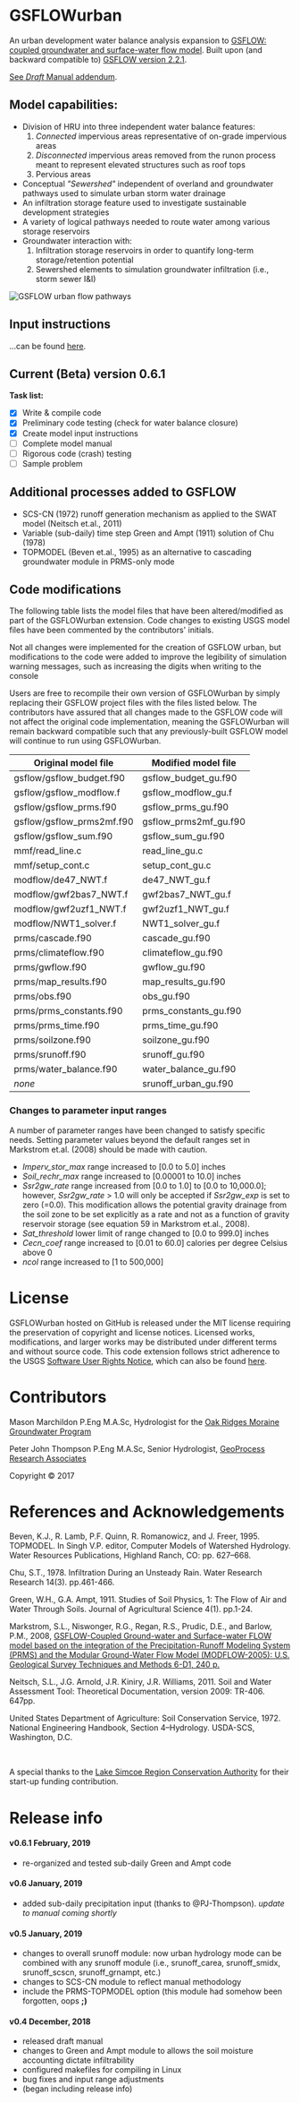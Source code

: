 # GSFLOWurban

An urban development water balance analysis expansion to [GSFLOW: coupled groundwater and surface-water flow model](https://www.usgs.gov/software/gsflow-coupled-groundwater-and-surface-water-flow-model). Built upon (and backward compatible to) [GSFLOW version 2.2.1](https://water.usgs.gov/water-resources/software/gsflow/GSFLOW_Release_Notes_2.2.1.pdf). 

[See *Draft* Manual addendum](/doc/GSFU_man_Jan19.pdf).

## Model capabilities:

 * Division of HRU into three independent water balance features:  
   1. _Connected_ impervious areas representative of on-grade impervious areas
   2. _Disconnected_ impervious areas removed from the runon process meant to represent elevated structures such as roof tops
   3. Pervious areas
 * Conceptual _"Sewershed"_ independent of overland and groundwater pathways used to simulate urban storm water drainage
 * An infiltration storage feature used to investigate sustainable development strategies
 * A variety of logical pathways needed to route water among various storage reservoirs
 * Groundwater interaction with:  
   1. Infiltration storage reservoirs in order to quantify long-term storage/retention potential
   2. Sewershed elements to simulation groundwater infiltration (i.e., storm sewer I&I)

![GSFLOW urban flow pathways](/doc/pathways_181211.png)

## Input instructions
...can be found [here](/doc/input_instructions.pdf).

## Current (Beta) version 0.6.1

**Task list:**

 - [x] Write & compile code
 - [x] Preliminary code testing (check for water balance closure)
 - [x] Create model input instructions
 - [ ] Complete model manual
 - [ ] Rigorous code (crash) testing
 - [ ] Sample problem

## Additional processes added to GSFLOW

* SCS-CN (1972) runoff generation mechanism as applied to the SWAT model (Neitsch et.al., 2011) 
* Variable (sub-daily) time step Green and Ampt (1911) solution of Chu (1978)
* TOPMODEL (Beven et.al., 1995) as an alternative to cascading groundwater module in PRMS-only mode
 
## Code modifications

The following table lists the model files that have been altered/modified as part of the GSFLOWurban extension. Code changes to existing USGS model files have been commented by the contributors' initials.  

Not all changes were implemented for the creation of GSFLOW urban, but modifications to the code were added to improve the legibility of simulation warning messages, such as increasing the digits when writing to the console

Users are free to recompile their own version of GSFLOWurban by simply replacing their GSFLOW project files with the files listed below. The contributors have assured that all changes made to the GSFLOW code will not affect the original code implementation, meaning the GSFLOWurban will remain backward compatible such that any previously-built GSFLOW model will continue to run using GSFLOWurban.

Original model file | Modified model file
------------------- | -------------------
gsflow/gsflow_budget.f90 | gsflow_budget_gu.f90
gsflow/gsflow_modflow.f | gsflow_modflow_gu.f
gsflow/gsflow_prms.f90 | gsflow_prms_gu.f90
gsflow/gsflow_prms2mf.f90 | gsflow_prms2mf_gu.f90
gsflow/gsflow_sum.f90 | gsflow_sum_gu.f90
mmf/read_line.c | read_line_gu.c
mmf/setup_cont.c | setup_cont_gu.c
modflow/de47_NWT.f | de47_NWT_gu.f
modflow/gwf2bas7_NWT.f | gwf2bas7_NWT_gu.f
modflow/gwf2uzf1_NWT.f | gwf2uzf1_NWT_gu.f
modflow/NWT1_solver.f | NWT1_solver_gu.f
prms/cascade.f90 | cascade_gu.f90
prms/climateflow.f90 | climateflow_gu.f90
prms/gwflow.f90 | gwflow_gu.f90
prms/map_results.f90 | map_results_gu.f90
prms/obs.f90 | obs_gu.f90
prms/prms_constants.f90 | prms_constants_gu.f90
prms/prms_time.f90 | prms_time_gu.f90
prms/soilzone.f90 | soilzone_gu.f90
prms/srunoff.f90 | srunoff_gu.f90
prms/water_balance.f90 | water_balance_gu.f90
_none_ | srunoff_urban_gu.f90

### Changes to parameter input ranges

A number of parameter ranges have been changed to satisfy specific needs. Setting parameter values beyond the default ranges set in Markstrom et.al. (2008) should be made with caution.

* *Imperv_stor_max* range increased to [0.0 to 5.0] inches
* *Soil_rechr_max* range increased to [0.00001 to 10.0] inches
* *Ssr2gw_rate* range increased from [0.0 to 1.0] to [0.0 to 10,000.0]; however, *Ssr2gw_rate* > 1.0 will only be accepted if *Ssr2gw_exp* is set to zero (=0.0). This modification allows the potential gravity drainage from the soil zone to be set explicitly as a rate and not as a function of gravity reservoir storage (see equation 59 in Markstrom et.al., 2008).
* *Sat_threshold* lower limit of range changed to [0.0 to 999.0] inches
* *Cecn_coef* range increased to [0.01 to 60.0] calories per degree Celsius above 0
* *ncol* range increased to [1 to 500,000]

# License

GSFLOWurban hosted on GitHub is released under the MIT license requiring the preservation of copyright and license notices. Licensed works, modifications, and larger works may be distributed under different terms and without source code. This code extension follows strict adherence to the USGS [Software User Rights Notice](/USGS_Software_User_Rights_Notice.md), which can also be found [here](https://water.usgs.gov/software/help/notice/).

# Contributors

Mason Marchildon P.Eng M.A.Sc, Hydrologist for the [Oak Ridges Moraine Groundwater Program](http://oakridgeswater.ca/)

Peter John Thompson P.Eng M.A.Sc, Senior Hydrologist, [GeoProcess Research Associates](https://geoprocess.com/)

Copyright © 2017

# References and Acknowledgements

Beven, K.J., R. Lamb, P.F. Quinn, R. Romanowicz, and J. Freer, 1995. TOPMODEL. In Singh V.P. editor, Computer Models of Watershed Hydrology. Water Resources Publications, Highland Ranch, CO: pp. 627–668.

Chu, S.T., 1978. Infiltration During an Unsteady Rain. Water Research Research 14(3). pp.461-466.

Green, W.H., G.A. Ampt, 1911. Studies of Soil Physics, 1: The Flow of Air and Water Through Soils. Journal of Agricultural Science 4(1). pp.1-24.

Markstrom, S.L., Niswonger, R.G., Regan, R.S., Prudic, D.E., and Barlow, P.M., 2008, [GSFLOW-Coupled Ground-water and Surface-water FLOW model based on the integration of the Precipitation-Runoff Modeling System (PRMS) and the Modular Ground-Water Flow Model (MODFLOW-2005): U.S. Geological Survey Techniques and Methods 6-D1, 240 p.](https://pubs.usgs.gov/tm/tm6d1/)

Neitsch, S.L., J.G. Arnold, J.R. Kiniry, J.R. Williams, 2011. Soil and Water Assessment Tool: Theoretical Documentation, version 2009: TR-406. 647pp.

United States Department of Agriculture: Soil Conservation Service, 1972. National Engineering Handbook, Section 4–Hydrology. USDA-SCS, Washington, D.C.

<br>

A special thanks to the [Lake Simcoe Region Conservation Authority](http://www.lsrca.on.ca/) for their start-up funding contribution.


# Release info

#### v0.6.1 February, 2019
* re-organized and tested sub-daily Green and Ampt code

#### v0.6 January, 2019
* added sub-daily precipitation input (thanks to @PJ-Thompson). *update to manual coming shortly*

#### v0.5 January, 2019
* changes to overall srunoff module: now urban hydrology mode can be combined with any srunoff module (i.e., srunoff_carea, srunoff_smidx, srunoff_scscn, srunoff_grnampt, etc.) 
* changes to SCS-CN module to reflect manual methodology
* include the PRMS-TOPMODEL option (this module had somehow been forgotten, oops **;)**

#### v0.4 December, 2018

* released draft manual
* changes to Green and Ampt module to allows the soil moisture accounting dictate infiltrability
* configured makefiles for compiling in Linux
* bug fixes and input range adjustments
* (began including release info)